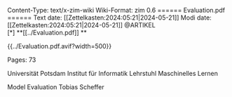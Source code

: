 Content-Type: text/x-zim-wiki
Wiki-Format: zim 0.6
====== Evaluation.pdf ======
Text date: [[Zettelkasten:2024:05:21|2024-05-21]] Modi date: [[Zettelkasten:2024:05:21|2024-05-21]]
@ARTIKEL  
[*] **[[../Evaluation.pdf]] **



{{../Evaluation.pdf.avif?width=500}}

Pages:           73


Universität Potsdam
Institut für Informatik
Lehrstuhl Maschinelles Lernen

Model Evaluation
Tobias Scheffer

